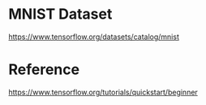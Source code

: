 # MNIST Dataset 

https://www.tensorflow.org/datasets/catalog/mnist

# Reference 
https://www.tensorflow.org/tutorials/quickstart/beginner
